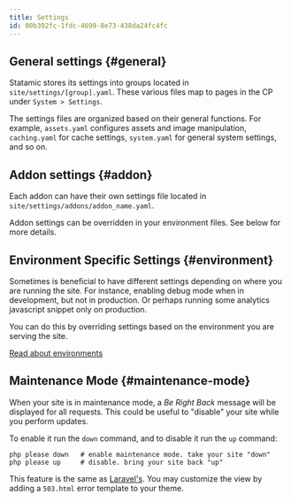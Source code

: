 ```yaml
---
title: Settings
id: 00b392fc-1fdc-4699-8e73-438da24fc4fc
---
```

## General settings {#general}

Statamic stores its settings into groups located in `site/settings/[group].yaml`. These various files map to pages in
the CP under `System > Settings`.

The settings files are organized based on their general functions. For example, `assets.yaml` configures assets and image manipulation, `caching.yaml` for cache settings, `system.yaml` for general system settings, and so on.


## Addon settings {#addon}

Each addon can have their own settings file located in `site/settings/addons/addon_name.yaml`.

Addon settings can be overridden in your environment files. See below for more details.


## Environment Specific Settings {#environment}

Sometimes is beneficial to have different settings depending on where you are running the site. For instance, enabling debug mode when in development, but not in production. Or perhaps running some analytics javascript snippet only on production.

You can do this by overriding settings based on the environment you are serving the site.

[Read about environments](/environments)


## Maintenance Mode {#maintenance-mode}

When your site is in maintenance mode, a _Be Right Back_ message will be displayed for all requests. This could be
useful to "disable" your site while you perform updates.

To enable it run the `down` command, and to disable it run the `up` command:

``` .language-bash
php please down   # enable maintenance mode. take your site "down"
php please up     # disable. bring your site back "up"
```

This feature is the same as [Laravel's](https://laravel.com/docs/5.1/installation#maintenance-mode). You may customize
the view by adding a `503.html` error template to your theme.
